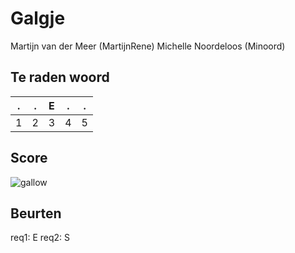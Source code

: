 # Galgje
Martijn van der Meer (MartijnRene)
Michelle Noordeloos (Minoord)

## Te raden woord

|.|.|E|.|.|
|-|-|-|-|-|
|1|2|3|4|5|

## Score
![gallow](./images/2.png)

## Beurten
req1: E
req2: S
